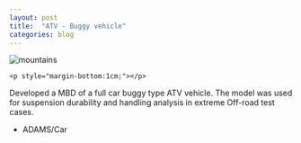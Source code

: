 ```yaml
---
layout: post
title:  "ATV - Buggy vehicle"
categories: blog
---
```


<div class="user-projects">
    <img alt="mountains" src="{{ "/assets/img/Baja.gif" }}" /> 

    <p style="margin-bottom:1cm;"></p>

  <div class="contents">
    <p>  Developed a MBD of a full car buggy type ATV vehicle. The model was used for suspension durability and handling analysis in 
    extreme Off-road test cases.</p>
     <ul>
      <li> ADAMS/Car </li>
     </ul>
  </div>
</div>